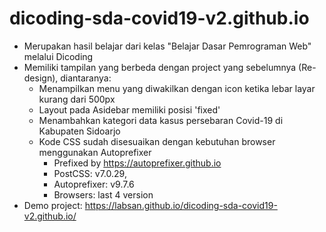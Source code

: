 # dicoding-sda-covid19-v2.github.io
 - Merupakan hasil belajar dari kelas "Belajar Dasar Pemrograman Web" melalui Dicoding
 - Memiliki tampilan yang berbeda dengan project yang sebelumnya (Re-design), diantaranya:
    - Menampilkan menu yang diwakilkan dengan icon ketika lebar layar kurang dari 500px
    - Layout pada Asidebar memiliki posisi 'fixed'
    - Menambahkan kategori data kasus persebaran Covid-19 di Kabupaten Sidoarjo
    - Kode CSS sudah disesuaikan dengan kebutuhan browser menggunakan Autoprefixer
       - Prefixed by https://autoprefixer.github.io
       - PostCSS: v7.0.29,
       - Autoprefixer: v9.7.6
       - Browsers: last 4 version
 - Demo project: https://labsan.github.io/dicoding-sda-covid19-v2.github.io/
